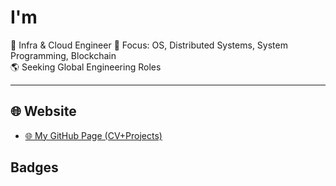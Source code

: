 # I'm 

🎯 Infra & Cloud Engineer
🧠 Focus: OS, Distributed Systems, System Programming, Blockchain  
🌎 Seeking Global Engineering Roles

---

## 🌐 Website

- [🌐 My GitHub Page (CV+Projects)](https://xiaojjinzi.github.io)


## Badges
<!--START_SECTION:badges-->
<!--END_SECTION:badges-->
